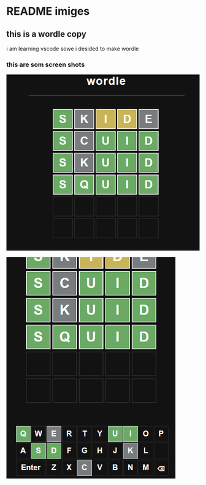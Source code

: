 # README imiges

## this is a wordle copy

i am learning vscode sowe i desided to make wordle

### this are som screen shots

![keyboard screen](https://raw.githubusercontent.com/ezekielezel/wordel/main/Capture.PNG)

![title screen](https://raw.githubusercontent.com/ezekielezel/wordel/main/Capture%201.PNG)
